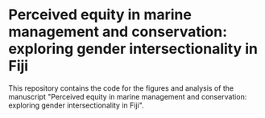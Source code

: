 # Perceived equity in marine management and conservation: exploring gender intersectionality in Fiji

This repository contains the code for the figures and analysis of the manuscript "Perceived equity in marine management and conservation: exploring gender intersectionality in Fiji". 
